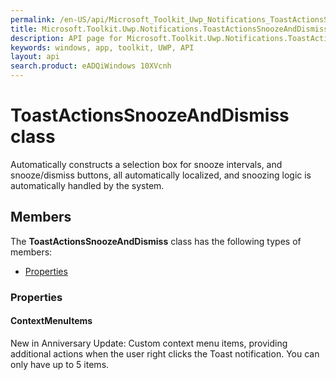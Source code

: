 ```yaml
---
permalink: /en-US/api/Microsoft_Toolkit_Uwp_Notifications_ToastActionsSnoozeAndDismiss.htm
title: Microsoft.Toolkit.Uwp.Notifications.ToastActionsSnoozeAndDismiss API 
description: API page for Microsoft.Toolkit.Uwp.Notifications.ToastActionsSnoozeAndDismiss
keywords: windows, app, toolkit, UWP, API
layout: api
search.product: eADQiWindows 10XVcnh
---
```



# ToastActionsSnoozeAndDismiss class

Automatically constructs a selection box for snooze intervals, and snooze/dismiss buttons, all automatically localized, and snoozing logic is automatically handled by the system.

## Members

The **ToastActionsSnoozeAndDismiss** class has the following types of members:

* [Properties](#Properties)

### Properties

#### ContextMenuItems

New in Anniversary Update: Custom context menu items, providing additional actions when the user right clicks the Toast notification. You can only have up to 5 items.




